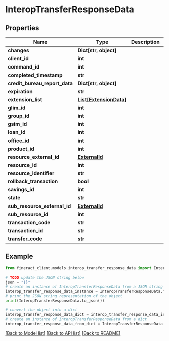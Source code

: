 # InteropTransferResponseData


## Properties

Name | Type | Description | Notes
------------ | ------------- | ------------- | -------------
**changes** | **Dict[str, object]** |  | [optional] 
**client_id** | **int** |  | [optional] 
**command_id** | **int** |  | [optional] 
**completed_timestamp** | **str** |  | [optional] 
**credit_bureau_report_data** | **Dict[str, object]** |  | [optional] 
**expiration** | **str** |  | [optional] 
**extension_list** | [**List[ExtensionData]**](ExtensionData.md) |  | [optional] 
**glim_id** | **int** |  | [optional] 
**group_id** | **int** |  | [optional] 
**gsim_id** | **int** |  | [optional] 
**loan_id** | **int** |  | [optional] 
**office_id** | **int** |  | [optional] 
**product_id** | **int** |  | [optional] 
**resource_external_id** | [**ExternalId**](ExternalId.md) |  | [optional] 
**resource_id** | **int** |  | [optional] 
**resource_identifier** | **str** |  | [optional] 
**rollback_transaction** | **bool** |  | [optional] 
**savings_id** | **int** |  | [optional] 
**state** | **str** |  | 
**sub_resource_external_id** | [**ExternalId**](ExternalId.md) |  | [optional] 
**sub_resource_id** | **int** |  | [optional] 
**transaction_code** | **str** |  | 
**transaction_id** | **str** |  | [optional] 
**transfer_code** | **str** |  | 

## Example

```python
from fineract_client.models.interop_transfer_response_data import InteropTransferResponseData

# TODO update the JSON string below
json = "{}"
# create an instance of InteropTransferResponseData from a JSON string
interop_transfer_response_data_instance = InteropTransferResponseData.from_json(json)
# print the JSON string representation of the object
print(InteropTransferResponseData.to_json())

# convert the object into a dict
interop_transfer_response_data_dict = interop_transfer_response_data_instance.to_dict()
# create an instance of InteropTransferResponseData from a dict
interop_transfer_response_data_from_dict = InteropTransferResponseData.from_dict(interop_transfer_response_data_dict)
```
[[Back to Model list]](../README.md#documentation-for-models) [[Back to API list]](../README.md#documentation-for-api-endpoints) [[Back to README]](../README.md)


